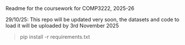 Readme for the coursework for COMP3222, 2025-26

29/10/25: This repo will be updated very soon, the datasets and code to load it will be uploaded by 3rd November 2025


> pip install -r requirements.txt
